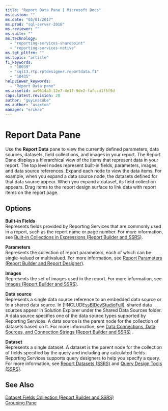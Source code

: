```yaml
---
title: "Report Data Pane | Microsoft Docs"
ms.custom: ""
ms.date: "03/01/2017"
ms.prod: "sql-server-2016"
ms.reviewer: ""
ms.suite: ""
ms.technology: 
  - "reporting-services-sharepoint"
  - "reporting-services-native"
ms.tgt_pltfrm: ""
ms.topic: "article"
f1_keywords: 
  - "10039"
  - "sql13.rtp.rptdesigner.reportdata.f1"
  - "10435"
helpviewer_keywords: 
  - "Report Data pane"
ms.assetid: aa9614a3-12e7-4e17-9de2-fafccd1f5f9d
caps.latest.revision: 28
author: "guyinacube"
ms.author: "asaxton"
manager: "erikre"
---
```

# Report Data Pane
  Use the **Report Data** pane to view the currently defined parameters, data sources, datasets, field collections, and images in your report. The Report Dane displays a hierarchical view of the items that represent data in your report. The top level nodes represent built-in fields, parameters, images, and data source references. Expand each node to view the data items. For example, when you expand a data source node, the datasets defined for that data source appear. When you expand a dataset, its field collection appears. Drag items to the report design surface to link data with report items on the report page.  
  
## Options  
 **Built-in Fields**  
 Represents fields provided by Reporting Services that are commonly used in a report, such as the report name or page number. For more information, see [Built-in Collections in Expressions &#40;Report Builder and SSRS&#41;](../../reporting-services/report-design/built-in-collections-in-expressions-report-builder.md).  
  
 **Parameters**  
 Represents the collection of report parameters, each of which can be single-valued or multivalued. For more information, see [Report Parameters &#40;Report Builder and Report Designer&#41;](../../reporting-services/report-design/report-parameters-report-builder-and-report-designer.md).  
  
 **Images**  
 Represents the set of images used in the report. For more information, see [Images &#40;Report Builder and SSRS&#41;](../../reporting-services/report-design/images-report-builder-and-ssrs.md).  
  
 **Data source**  
 Represents a single data source reference to an embedded data source or to a shared data source. In [!INCLUDE[ssBIDevStudioFull](../../includes/ssbidevstudiofull-md.md)], shared data sources appear in Solution Explorer under the Shared Data Sources folder. A data source specifies one of the data source types supported by Reporting Services. A data source is the parent node for the collection of datasets based on it. For more information, see [Data Connections, Data Sources, and Connection Strings &#40;Report Builder and SSRS&#41;](../../reporting-services/report-data/data-connections-data-sources-and-connection-strings-report-builder-and-ssrs.md) .  
  
 **Dataset**  
 Represents a single dataset. A dataset is the parent node for the collection of fields specified by the query and including any calculated fields. Reporting Services supports query designers to help you specify a query. For more information, see [Report Datasets &#40;SSRS&#41;](../../reporting-services/report-data/report-datasets-ssrs.md) and [Query Design Tools &#40;SSRS&#41;](../../reporting-services/report-data/query-design-tools-ssrs.md).  
  
## See Also  
 [Dataset Fields Collection &#40;Report Builder and SSRS&#41;](../../reporting-services/report-data/dataset-fields-collection-report-builder-and-ssrs.md)   
 [Grouping Pane](../../reporting-services/tools/grouping-pane.md)  
  
  